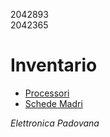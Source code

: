 2042893  
2042365

# Inventario

* [Processori](./processori.md)
* [Schede Madri](./schede_madri.md)

*Elettronica Padovana*
